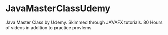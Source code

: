 # JavaMasterClassUdemy
Java Master Class by Udemy.  Skimmed through JAVAFX tutorials. 
80 Hours of videos in addition to practice provlems
